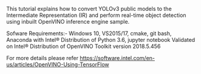 This tutorial explains how to convert YOLOv3 public models to the Intermediate Representation (IR) and perform real-time object detection using inbuilt OpenVINO inference engine sample.

Sofware Requirements:-
Windows 10, VS2015/17, cmake, git bash, Anaconda with Intel® Distribution of Python 3.6, jupyter notebook 
Validated on Intel® Distribution of OpenVINO Toolkit version 2018.5.456

For more details please refer https://software.intel.com/en-us/articles/OpenVINO-Using-TensorFlow
